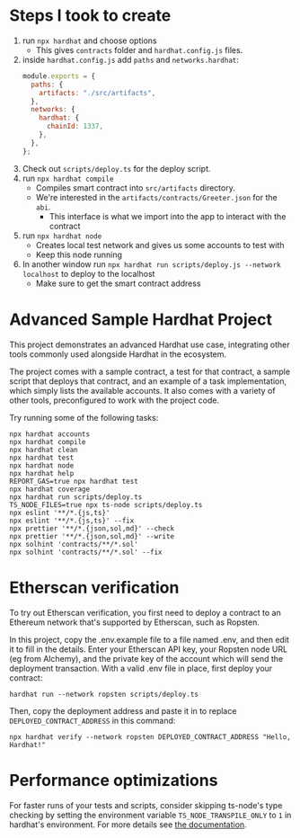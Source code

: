 # Steps I took to create

1. run `npx hardhat` and choose options
   - This gives `contracts` folder and `hardhat.config.js` files.
2. inside `hardhat.config.js` add `paths` and `networks.hardhat`:
   ```js
   module.exports = {
     paths: {
       artifacts: "./src/artifacts",
     },
     networks: {
       hardhat: {
         chainId: 1337,
       },
     },
   };
   ```
3. Check out `scripts/deploy.ts` for the deploy script. 
4. run `npx hardhat compile`
    - Compiles smart contract into `src/artifacts` directory.
    - We're interested in the `artifacts/contracts/Greeter.json` for the `abi`.
        - This interface is what we import into the app to interact with the contract
5. run `npx hardhat node`
    - Creates local test network and gives us some accounts to test with
    - Keep this node running
6. In another window run `npx hardhat run scripts/deploy.js --network localhost` to deploy to the localhost
    - Make sure to get the smart contract address

# Advanced Sample Hardhat Project

This project demonstrates an advanced Hardhat use case, integrating other tools commonly used alongside Hardhat in the ecosystem.

The project comes with a sample contract, a test for that contract, a sample script that deploys that contract, and an example of a task implementation, which simply lists the available accounts. It also comes with a variety of other tools, preconfigured to work with the project code.

Try running some of the following tasks:

```shell
npx hardhat accounts
npx hardhat compile
npx hardhat clean
npx hardhat test
npx hardhat node
npx hardhat help
REPORT_GAS=true npx hardhat test
npx hardhat coverage
npx hardhat run scripts/deploy.ts
TS_NODE_FILES=true npx ts-node scripts/deploy.ts
npx eslint '**/*.{js,ts}'
npx eslint '**/*.{js,ts}' --fix
npx prettier '**/*.{json,sol,md}' --check
npx prettier '**/*.{json,sol,md}' --write
npx solhint 'contracts/**/*.sol'
npx solhint 'contracts/**/*.sol' --fix
```

# Etherscan verification

To try out Etherscan verification, you first need to deploy a contract to an Ethereum network that's supported by Etherscan, such as Ropsten.

In this project, copy the .env.example file to a file named .env, and then edit it to fill in the details. Enter your Etherscan API key, your Ropsten node URL (eg from Alchemy), and the private key of the account which will send the deployment transaction. With a valid .env file in place, first deploy your contract:

```shell
hardhat run --network ropsten scripts/deploy.ts
```

Then, copy the deployment address and paste it in to replace `DEPLOYED_CONTRACT_ADDRESS` in this command:

```shell
npx hardhat verify --network ropsten DEPLOYED_CONTRACT_ADDRESS "Hello, Hardhat!"
```

# Performance optimizations

For faster runs of your tests and scripts, consider skipping ts-node's type checking by setting the environment variable `TS_NODE_TRANSPILE_ONLY` to `1` in hardhat's environment. For more details see [the documentation](https://hardhat.org/guides/typescript.html#performance-optimizations).
